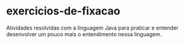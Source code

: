 # exercicios-de-fixacao

Atividades resolvidas com a linguagem Java para praticar e entender desenvolver um pouco mais o entendimento nessa linguagem. 

